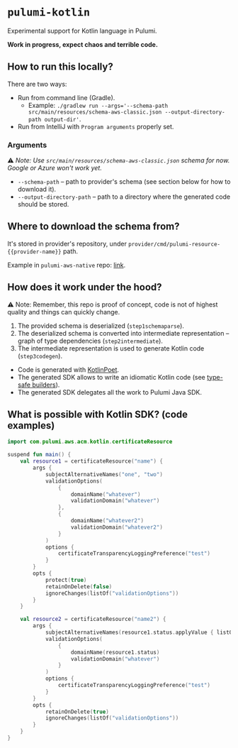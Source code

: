 # `pulumi-kotlin`

Experimental support for Kotlin language in Pulumi.

**Work in progress, expect chaos and terrible code.**

## How to run this locally? 

There are two ways:

- Run from command line (Gradle).
    - Example: `./gradlew run --args='--schema-path src/main/resources/schema-aws-classic.json --output-directory-path output-dir'`. 
- Run from IntelliJ with `Program arguments` properly set.

### Arguments 

⚠️ *Note: Use `src/main/resources/schema-aws-classic.json` schema for now. Google or Azure won't work yet.*

- `--schema-path` – path to provider's schema (see section below for how to download it).
- `--output-directory-path` – path to a directory where the generated code should be stored. 

## Where to download the schema from?

It's stored in provider's repository, under `provider/cmd/pulumi-resource-{{provider-name}}` path. 

Example in `pulumi-aws-native` repo: [link](https://github.com/pulumi/pulumi-aws-native/blob/master/provider/cmd/pulumi-resource-aws-native/schema.json).

## How does it work under the hood?

⚠️ Note: Remember, this repo is proof of concept, code is not of highest quality and things can quickly change.

1. The provided schema is deserialized (`step1schemaparse`).
2. The deserialized schema is converted into intermediate representation – graph of type dependencies (`step2intermediate`).
3. The intermediate representation is used to generate Kotlin code (`step3codegen`).
  - Code is generated with [KotlinPoet](https://github.com/square/kotlinpoet).
  - The generated SDK allows to write an idiomatic Kotlin code (see [type-safe builders](https://kotlinlang.org/docs/type-safe-builders.html)). 
  - The generated SDK delegates all the work to Pulumi Java SDK.


## What is possible with Kotlin SDK? (code examples)

```kotlin
import com.pulumi.aws.acm.kotlin.certificateResource

suspend fun main() {
    val resource1 = certificateResource("name") {
        args {
            subjectAlternativeNames("one", "two")
            validationOptions(
                {
                    domainName("whatever")
                    validationDomain("whatever")
                },
                {
                    domainName("whatever2")
                    validationDomain("whatever2")
                }
            )
            options {
                certificateTransparencyLoggingPreference("test")
            }
        }
        opts {
            protect(true)
            retainOnDelete(false)
            ignoreChanges(listOf("validationOptions"))
        }
    }

    val resource2 = certificateResource("name2") {
        args {
            subjectAlternativeNames(resource1.status.applyValue { listOf(it) })
            validationOptions(
                {
                    domainName(resource1.status)
                    validationDomain("whatever")
                }
            )
            options {
                certificateTransparencyLoggingPreference("test")
            }
        }
        opts {
            retainOnDelete(true)
            ignoreChanges(listOf("validationOptions"))
        }
    }
}
```
